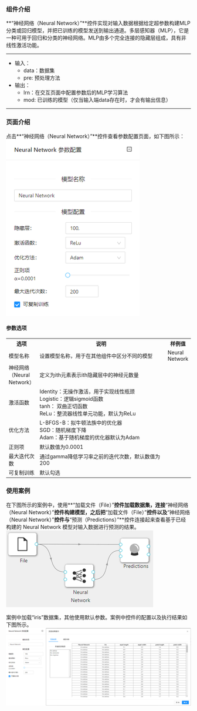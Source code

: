 ### 组件介绍
**“神经网络（Neural Network）”**控件实现对输入数据根据给定超参数构建MLP分类或回归模型，并把已训练的模型发送到输出通道。多层感知器（MLP），它是一种可用于回归和分类的神经网络。MLP由多个完全连接的隐藏层组成，具有非线性激活功能。
<hr/>

- 输入：
  - data：数据集
  - pre: 预处理方法
- 输出：
  - lrn：在交互页面中配置参数后的MLP学习算法
  - mod: 已训练的模型（仅当输入端data存在时，才会有输出信息）
<hr/>


### 页面介绍
点击**“神经网络（Neural Network）”**控件查看参数配置页面，如下图所示：  
[ ![](/img/aistudio/model/neural-network/param.png) ](/img/aistudio/model/neural-network/param.png)

#### 参数选项
<table>
  <tr>
    <th>选项</th>
    <th width="650">说明</th>
    <th>样例值</th>
  </tr>
  <tr>
      <td>模型名称</td> 
      <td>
      设置模型名称，用于在其他组件中区分不同的模型
      </td> 
      <td>Neural Network</td>
  </tr>
  <tr>
      <td>神经网络（Neural Network）</td> 
      <td>
      定义为ith元素表示ith隐藏层中的神经元数量
      </td> 
      <td></td>
  </tr>
  <tr>
      <td>激活函数</td> 
      <td>
      Identity：无操作激活，用于实现线性瓶颈 <br/>
      Logistic：逻辑sigmoid函数<br/>
      tanh： 双曲正切函数<br/>
      ReLu：整流器线性单元功能，默认为ReLu
      </td> 
      <td></td>
  </tr>
  <tr>
      <td>优化方法</td> 
      <td>
      L-BFGS-B：拟牛顿法族中的优化器 <br/>
      SGD：随机梯度下降<br/>
      Adam：基于随机梯度的优化器默认为Adam
      </td> 
      <td></td>
  </tr>
  <tr>
      <td>正则项</td> 
      <td>
      默认数值为0.0001
      </td> 
      <td></td>
  </tr>
  <tr>
      <td>最大迭代次数</td> 
      <td>
      通过gamma降低学习率之前的迭代次数，默认数值为200
      </td> 
      <td></td>
  </tr>
  <tr>
      <td>可复制训练</td> 
      <td>
      默认勾选
      </td> 
      <td></td>
  </tr>
</table>

### 使用案例
在下图所示的案例中，使用**“加载文件（File）”**控件加载数据集，连接**“神经网络（Neural Network）”**控件构建模型，之后把**“加载文件（File）”**控件以及**“神经网络（Neural Network）”**控件与**“预测（Predictions）”**控件连接起来查看基于已经构建的 Neural Network 模型对输入数据进行预测的结果。
[ ![](/img/aistudio/model/neural-network/workflow.png) ](/img/aistudio/model/neural-network/workflow.png)

案例中加载“iris”数据集，其他使用默认参数。案例中控件的配置以及执行结果如下图所示。
[ ![](/img/aistudio/model/neural-network/workflow-result.png) ](/img/aistudio/model/neural-network/workflow-result.png)